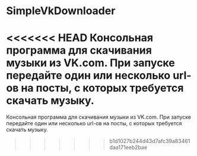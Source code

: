# SimpleVkDownloader
<<<<<<< HEAD
Консольная программа для скачивания музыки из VK.com. При запуске передайте один или несколько url-ов на посты, с которых 
требуется скачать музыку.
=======
Консольная программа для скачивания музыки из VK.com. При запуске передайте один или несколько url-ов на посты, с которых требуется скачать музыку.
>>>>>>> b1d1027b244d43d7afc39a83461daa171eeb2bae
